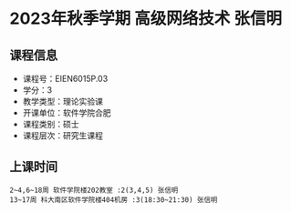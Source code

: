 # 2023年秋季学期 高级网络技术 张信明






## 课程信息

- 课程号：EIEN6015P.03
- 学分：3
- 教学类型：理论实验课
- 开课单位：软件学院合肥
- 课程类别：硕士
- 课程层次：研究生课程

## 上课时间

```
2~4,6~18周 软件学院楼202教室 :2(3,4,5) 张信明
13~17周 科大南区软件学院楼404机房 :3(18:30~21:30) 张信明
```

